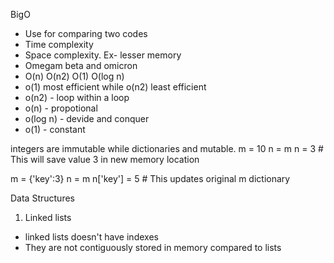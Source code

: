 BigO
- Use for comparing two codes
- Time complexity
- Space complexity. Ex- lesser memory
- Omegam beta and omicron
-  O(n) O(n2) O(1) O(log n)
- o(1) most efficient while o(n2) least efficient
- o(n2) - loop within a loop
- o(n) - propotional
- o(log n) - devide and conquer
- o(1) - constant

integers are immutable while dictionaries and mutable.
m = 10
n = m
n = 3 # This will save value 3 in new memory location

m = {'key':3}
n = m
n['key'] = 5 # This updates original m dictionary

Data Structures

1. Linked lists
- linked lists doesn't have indexes
- They are not contiguously stored in memory compared to lists